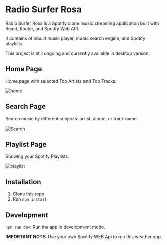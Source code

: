 # Radio Surfer Rosa

Radio Surfer Rosa is a Spotify clone music streaming application built with React, Router, and Spotify Web API.

It contains of inbuilt music player, music search engine, and Spotify playlists.

This project is still ongoing and currently available in desktop version.

## Home Page
Home page with selected Top Artists and Top Tracks.

![home](https://github.com/AnushkaRi/radio-surfer-rosa/assets/93154379/e6c2b086-555d-40dd-be39-d34460a02fd4)

## Search Page
Search music by different subjects: artist, album, or track name.

![Search](https://github.com/AnushkaRi/radio-surfer-rosa/assets/93154379/a25bcf5f-73bc-493d-9770-60d4fc1b3cd8)

## Playlist Page
Showing your Spotify Playlists.

![playlist](https://github.com/AnushkaRi/radio-surfer-rosa/assets/93154379/5980ec22-bab0-49c7-920e-93f8af706b7c)

## Installation
1. Clone this repo
2. Run `npm install`

## Development
 `npm run dev`: Run the app in development mode.

**IMPORTANT NOTE:** Use your own Spotify WEB Api to run this weather app.
